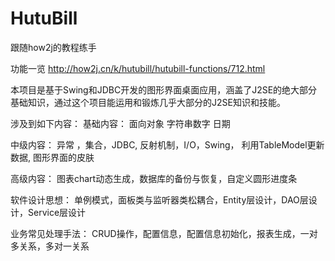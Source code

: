 # HutuBill
跟随how2j的教程练手

功能一览 http://how2j.cn/k/hutubill/hutubill-functions/712.html

本项目是基于Swing和JDBC开发的图形界面桌面应用，涵盖了J2SE的绝大部分基础知识，通过这个项目能运用和锻炼几乎大部分的J2SE知识和技能。

涉及到如下内容：
基础内容：
面向对象 字符串数字 日期

中级内容：
异常 ，集合，JDBC, 反射机制，I/O，Swing， 利用TableModel更新数据, 图形界面的皮肤

高级内容：
图表chart动态生成，数据库的备份与恢复，自定义圆形进度条

软件设计思想：
单例模式，面板类与监听器类松耦合，Entity层设计，DAO层设计，Service层设计

业务常见处理手法：
CRUD操作，配置信息，配置信息初始化，报表生成，一对多关系，多对一关系 
